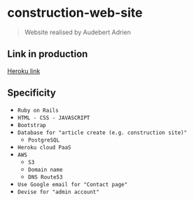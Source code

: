 # construction-web-site

> Website realised by Audebert Adrien

## Link in production
[Heroku link](https://frederic-construction.herokuapp.com/)

## Specificity
- `Ruby on Rails`
- `HTML - CSS - JAVASCRIPT`
- `Bootstrap`
- `Database for "article create (e.g. construction site)"`
  - `PostgreSQL`
- `Heroku cloud PaaS`
- `AWS`
  - `S3`
  - `Domain name`
  - `DNS Route53`
- `Use Google email for "Contact page"`
- `Devise for "admin account"`
